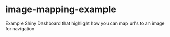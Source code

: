 # image-mapping-example
Example Shiny Dashboard that highlight how you can map url's to an image for navigation
